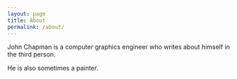 ```yaml
---
layout: page
title: About
permalink: /about/
---
```


John Chapman is a computer graphics engineer who writes about himself in the third person. 

He is also sometimes a painter.
